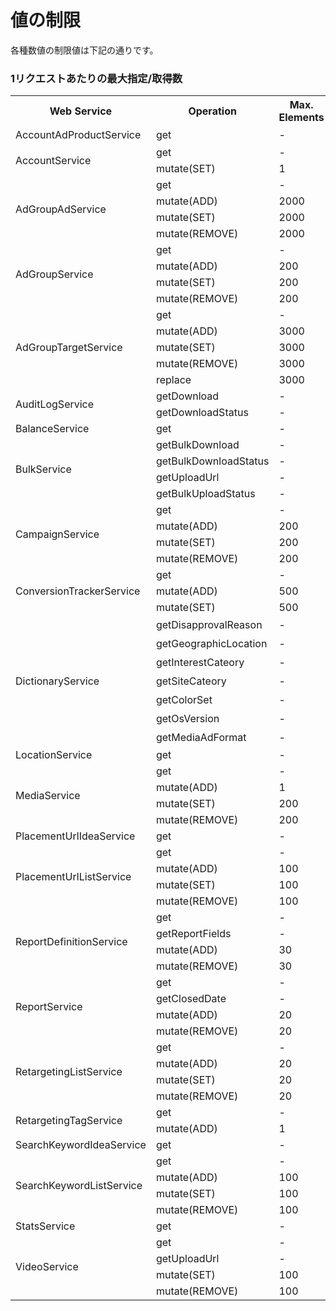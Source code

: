 # 値の制限
各種数値の制限値は下記の通りです。 

### 1リクエストあたりの最大指定/取得数
<table>
 <tr>
  <th>Web Service</th>
  <th>Operation</th>
  <th>Max. Elements</th>
  <th>Max. Responses</th>
  <th>Paging</th>
 </tr>
 <tr>
  <td>AccountAdProductService</td>
  <td>get</td>
  <td>-</td>
  <td>全件</td>
  <td>-</td>
 </tr>
 <tr>
  <td rowspan="2">AccountService</td>
  <td>get</td>
  <td>-</td>
  <td>500</td>
  <td>◯</td>
 </tr>
 <tr>
  <td>mutate(SET)</td>
  <td>1</td>
  <td>-</td>
  <td>-</td>
 </tr>
 <tr>
  <td rowspan="4">AdGroupAdService</td>
  <td>get</td>
  <td>-</td>
  <td>500</td>
  <td>◯</td>
 </tr>
 <tr>
  <td>mutate(ADD)</td>
  <td>2000</td>
  <td>-</td>
  <td>-</td>
 </tr>
 <tr>
  <td>mutate(SET)</td>
  <td>2000</td>
  <td>-</td>
  <td>-</td>
 </tr>
 <tr>
  <td>mutate(REMOVE)</td>
  <td>2000</td>
  <td>-</td>
  <td>-</td>
 </tr>
 <tr>
  <td rowspan="4">AdGroupService</td>
  <td>get</td>
  <td>-</td>
  <td>500</td>
  <td>◯</td>
 </tr>
 <tr>
  <td>mutate(ADD)</td>
  <td>200</td>
  <td>-</td>
  <td>-</td>
 </tr>
 <tr>
  <td>mutate(SET)</td>
  <td>200</td>
  <td>-</td>
  <td>-</td>
 </tr>
 <tr>
  <td>mutate(REMOVE)</td>
  <td>200</td>
  <td>-</td>
  <td>-</td>
 </tr>
 <tr>
  <td rowspan="5">AdGroupTargetService</td>
  <td>get</td>
  <td>-</td>
  <td>500</td>
  <td>◯</td>
 </tr>
 <tr>
  <td>mutate(ADD)</td>
  <td>3000</td>
  <td>-</td>
  <td>-</td>
 </tr>
 <tr>
  <td>mutate(SET)</td>
  <td>3000</td>
  <td>-</td>
  <td>-</td>
 </tr>
 <tr>
  <td>mutate(REMOVE)</td>
  <td>3000</td>
  <td>-</td>
  <td>-</td>
 </tr>
 <tr>
  <td>replace</td>
  <td>3000</td>
  <td>-</td>
  <td>-</td>
 </tr>
 <tr>
  <td rowspan="2">AuditLogService</td>
  <td>getDownload</td>
  <td>-</td>
  <td>1</td>
  <td>◯</td>
 </tr>
  <tr>
  <td>getDownloadStatus</td>
  <td>-</td>
  <td>500</td>
  <td>◯</td>
 </tr>
 <tr>
  <td>BalanceService</td>
  <td>get</td>
  <td>-</td>
  <td>1</td>
  <td>-</td>
 </tr>
 <tr>
  <td rowspan="4">BulkService</td>
  <td>getBulkDownload</td>
  <td>-</td>
  <td>1</td>
  <td>-</td>
 </tr>
 <tr>
  <td>getBulkDownloadStatus</td>
  <td>-</td>
  <td>500</td>
  <td>-</td>
 </tr>
 <tr>
  <td>getUploadUrl</td>
  <td>-</td>
  <td>1</td>
  <td>-</td>
 </tr>
 <tr>
  <td>getBulkUploadStatus</td>
  <td>-</td>
  <td>500</td>
  <td>◯</td>
 </tr>
 <tr>
  <td rowspan="4">CampaignService</td>
  <td>get</td>
  <td>-</td>
  <td>500</td>
  <td>◯</td>
 </tr>
 <tr>
  <td>mutate(ADD)</td>
  <td>200</td>
  <td>-</td>
  <td>-</td>
 </tr>
 <tr>
  <td>mutate(SET)</td>
  <td>200</td>
  <td>-</td>
  <td>-</td>
 </tr>
 <tr>
  <td>mutate(REMOVE)</td>
  <td>200</td>
  <td>-</td>
  <td>-</td>
 </tr>
 <tr>
  <td rowspan="3">ConversionTrackerService</td>
  <td>get</td>
  <td>-</td>
  <td>1000</td>
  <td>◯</td>
 </tr>
 <tr>
  <td>mutate(ADD)</td>
  <td>500</td>
  <td>-</td>
  <td>-</td>
 </tr>
 <tr>
  <td>mutate(SET)</td>
  <td>500</td>
  <td>-</td>
  <td>-</td>
 </tr>
 <tr>
  <td rowspan="7">DictionaryService</td>
  <td>getDisapprovalReason</td>
  <td>-</td>
  <td>全件</td>
  <td>-</td>
 </tr>
 <tr>
  <td>getGeographicLocation</td>
  <td>-</td>
  <td>全件</td>
  <td>-</td>
 </tr>
 <tr>
  <td>getInterestCateory</td>
  <td>-</td>
  <td>全件</td>
  <td>-</td>
 </tr>
 <tr>
  <td>getSiteCateory</td>
  <td>-</td>
  <td>全件</td>
  <td>-</td>
 </tr>
 <tr>
  <td>getColorSet</td>
  <td>-</td>
  <td>全件</td>
  <td>-</td>
 </tr>
 <tr>
  <td>getOsVersion</td>
  <td>-</td>
  <td>全件</td>
  <td>-</td>
 </tr>
 <tr>
  <td>getMediaAdFormat</td>
  <td>-</td>
  <td>全件</td>
  <td>-</td>
 </tr>
 <tr>
  <td>LocationService</td>
  <td>get</td>
  <td>-</td>
  <td>1</td>
  <td>-</td>
 </tr>
 <tr>
  <td rowspan="4">MediaService</td>
  <td>get</td>
  <td>-</td>
  <td>500</td>
  <td>◯</td>
 </tr>
 <tr>
  <td>mutate(ADD)</td>
  <td>1</td>
  <td>-</td>
  <td>-</td>
 </tr>
 <tr>
  <td>mutate(SET)</td>
  <td>200</td>
  <td>-</td>
  <td>-</td>
 </tr>
 <tr>
  <td>mutate(REMOVE)</td>
  <td>200</td>
  <td>-</td>
  <td>-</td>
 </tr>
 <tr>
  <td>PlacementUrlIdeaService</td>
  <td>get</td>
  <td>-</td>
  <td>500</td>
  <td>◯</td>
 </tr>
 <tr>
  <td rowspan="4">PlacementUrlListService</td>
  <td>get</td>
  <td>-</td>
  <td>500</td>
  <td>◯</td>
 </tr>
 <tr>
  <td>mutate(ADD)</td>
  <td>100</td>
  <td>-</td>
  <td>-</td>
 </tr>
 <tr>
  <td>mutate(SET)</td>
  <td>100</td>
  <td>-</td>
  <td>-</td>
 </tr>
 <tr>
  <td>mutate(REMOVE)</td>
  <td>100</td>
  <td>-</td>
  <td>-</td>
 </tr>
 <tr>
  <td rowspan="4">ReportDefinitionService</td>
  <td>get</td>
  <td>-</td>
  <td>500</td>
  <td>◯</td>
 </tr>
 <tr>
  <td>getReportFields</td>
  <td>-</td>
  <td>1</td>
  <td>-</td>
 </tr>
 <tr>
  <td>mutate(ADD)</td>
  <td>30</td>
  <td>-</td>
  <td>-</td>
 </tr>
 <tr>
  <td>mutate(REMOVE)</td>
  <td>30</td>
  <td>-</td>
  <td>-</td>
 </tr>
 <tr>
  <td rowspan="4">ReportService</td>
  <td>get</td>
  <td>-</td>
  <td>500</td>
  <td>◯</td>
 </tr>
 <tr>
  <td>getClosedDate</td>
  <td>-</td>
  <td>1</td>
  <td>-</td>
 </tr>
 <tr>
  <td>mutate(ADD)</td>
  <td>20</td>
  <td>-</td>
  <td>-</td>
 </tr>
 <tr>
  <td>mutate(REMOVE)</td>
  <td>20</td>
  <td>-</td>
  <td>-</td>
 </tr>
 <tr>
  <td rowspan="4">RetargetingListService</td>
  <td>get</td>
  <td>-</td>
  <td>1000</td>
  <td>◯</td>
 </tr>
 <tr>
  <td>mutate(ADD)</td>
  <td>20</td>
  <td>-</td>
  <td>-</td>
 </tr>
 <tr>
  <td>mutate(SET)</td>
  <td>20</td>
  <td>-</td>
  <td>-</td>
 </tr>
 <tr>
  <td>mutate(REMOVE)</td>
  <td>20</td>
  <td>-</td>
  <td>-</td>
 </tr>
 <tr>
  <td rowspan="2">RetargetingTagService</td>
  <td>get</td>
  <td>-</td>
  <td>1</td>
  <td>-</td>
 </tr>
  <tr>
  <td>mutate(ADD)</td>
  <td>1</td>
  <td>-</td>
  <td>-</td>
 </tr>
 <tr>
  <td>SearchKeywordIdeaService</td>
  <td>get</td>
  <td>-</td>
  <td>1</td>
  <td>-</td>
 </tr>
 <tr>
  <td rowspan="4">SearchKeywordListService</td>
  <td>get</td>
  <td>-</td>
  <td>500</td>
  <td>◯</td>
 </tr>
 <tr>
  <td>mutate(ADD)</td>
  <td>100</td>
  <td>-</td>
  <td>-</td>
 </tr>
 <tr>
  <td>mutate(SET)</td>
  <td>100</td>
  <td>-</td>
  <td>-</td>
 </tr>
 <tr>
  <td>mutate(REMOVE)</td>
  <td>100</td>
  <td>-</td>
  <td>-</td>
 </tr>
 <tr>
  <td>StatsService</td>
  <td>get</td>
  <td>-</td>
  <td>500</td>
  <td>◯</td>
 </tr>
  <tr>
  <td rowspan="4">VideoService</td>
  <td>get</td>
  <td>-</td>
  <td>500</td>
  <td>◯</td>
 </tr>
 <tr>
  <td>getUploadUrl</td>
  <td>-</td>
  <td>100</td>
  <td>-</td>
 </tr>
 <tr>
  <td>mutate(SET)</td>
  <td>100</td>
  <td>-</td>
  <td>-</td>
 </tr>
 <tr>
  <td>mutate(REMOVE)</td>
  <td>100</td>
  <td>-</td>
  <td>-</td>
 </tr>
</table>
